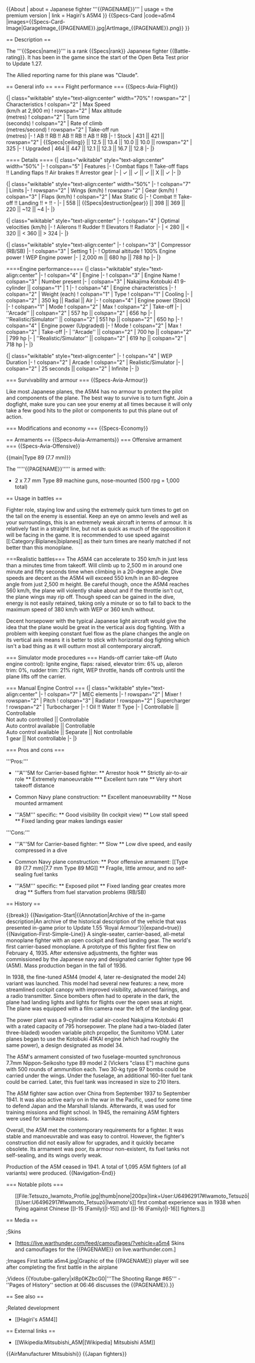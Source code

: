 {{About
| about = Japanese fighter '''{{PAGENAME}}'''
| usage = the premium version
| link = Hagiri's A5M4
}}
{{Specs-Card
|code=a5m4
|images={{Specs-Card-Image|GarageImage_{{PAGENAME}}.jpg|ArtImage_{{PAGENAME}}.png}}
}}

== Description ==
<!-- ''In the description, the first part should be about the history of and the creation and combat usage of the aircraft, as well as its key features. In the second part, tell the reader about the aircraft in the game. Insert a screenshot of the vehicle, so that if the novice player does not remember the vehicle by name, he will immediately understand what kind of vehicle the article is talking about.'' -->
The '''{{Specs|name}}''' is a rank {{Specs|rank}} Japanese fighter {{Battle-rating}}. It has been in the game since the start of the Open Beta Test prior to Update 1.27.

The Allied reporting name for this plane was "Claude".

== General info ==
=== Flight performance ===
{{Specs-Avia-Flight}}
<!-- ''Describe how the aircraft behaves in the air. Speed, manoeuvrability, acceleration and allowable loads - these are the most important characteristics of the vehicle.'' -->

{| class="wikitable" style="text-align:center" width="70%"
! rowspan="2" | Characteristics
! colspan="2" | Max Speed<br>(km/h at 2,900 m)
! rowspan="2" | Max altitude<br>(metres)
! colspan="2" | Turn time<br>(seconds)
! colspan="2" | Rate of climb<br>(metres/second)
! rowspan="2" | Take-off run<br>(metres)
|-
! AB !! RB !! AB !! RB !! AB !! RB
|-
! Stock
| 431 || 421 || rowspan="2" | {{Specs|ceiling}} || 12.5 || 13.4 || 10.0 || 10.0 || rowspan="2" | 325
|-
! Upgraded
| 464 || 447 || 12.1 || 12.3 || 16.7 || 12.8
|-
|}

==== Details ====
{| class="wikitable" style="text-align:center" width="50%"
|-
! colspan="5" | Features
|-
! Combat flaps !! Take-off flaps !! Landing flaps !! Air brakes !! Arrestor gear
|-
| ✓ || ✓ || ✓ || X || ✓     <!-- ✓ -->
|-
|}

{| class="wikitable" style="text-align:center" width="50%"
|-
! colspan="7" | Limits
|-
! rowspan="2" | Wings (km/h)
! rowspan="2" | Gear (km/h)
! colspan="3" | Flaps (km/h)
! colspan="2" | Max Static G
|-
! Combat !! Take-off !! Landing !! + !! -
|-
| 558 <!-- {{Specs|destruction|body}} --> || {{Specs|destruction|gear}} || 398 || 369 || 220 || ~12 || ~4
|-
|}

{| class="wikitable" style="text-align:center"
|-
! colspan="4" | Optimal velocities (km/h)
|-
! Ailerons !! Rudder !! Elevators !! Radiator
|-
| < 280 || < 320 || < 360 || > 324
|-
|}

{| class="wikitable" style="text-align:center"
|-
! colspan="3" | Compressor (RB/SB)
|-
! colspan="3" | Setting 1
|-
! Optimal altitude
! 100% Engine power
! WEP Engine power
|-
| 2,000 m || 680 hp || 788 hp
|-
|}

====Engine performance====
{| class="wikitable" style="text-align:center"
|-
! colspan="4" | Engine
|-
! colspan="3" | Engine Name
! colspan="3" | Number present
|-
| colspan="3" | Nakajima Kotobuki 41 9-cylinder || colspan="1" | 1
|-
! colspan="4" | Engine characteristics
|-
! colspan="2" | Weight (each)
! colspan="1" | Type
! colspan="1" | Cooling
|-
| colspan="2" | 350 kg || Radial || Air
|-
! colspan="4" | Engine power (Stock)
|-
! colspan="1" | Mode
! colspan="2" | Max
! colspan="2" | Take-off
|-
| ''Arcade'' || colspan="2" | 557 hp || colspan="2" | 656 hp
|-
| ''Realistic/Simulator'' || colspan="2" | 551 hp || colspan="2" | 650 hp
|-
! colspan="4" | Engine power (Upgraded)
|-
! Mode
! colspan="2" | Max
! colspan="2" | Take-off
|-
| ''Arcade'' || colspan="2" | 700 hp || colspan="2" | 799 hp
|-
| ''Realistic/Simulator'' || colspan="2" | 619 hp || colspan="2" | 718 hp
|-
|}

{| class="wikitable" style="text-align:center"
|-
! colspan="4" | WEP Duration
|-
! colspan="2" | Arcade
! colspan="2" | Realistic/Simulator
|-
| colspan="2" | 25 seconds || colspan="2" | Infinite
|-
|}

=== Survivability and armour ===
{{Specs-Avia-Armour}}
<!-- ''Examine the survivability of the aircraft. Note how vulnerable the structure is and how secure the pilot is, whether the fuel tanks are armoured, etc. Describe the armour, if there is any, and also mention the vulnerability of other critical aircraft systems.'' -->
Like most Japanese planes, the A5M4 has no armour to protect the pilot and components of the plane. The best way to survive is to turn fight. Join a dogfight, make sure you can see your enemy at all times because it will only take a few good hits to the pilot or components to put this plane out of action.

=== Modifications and economy ===
{{Specs-Economy}}

== Armaments ==
{{Specs-Avia-Armaments}}
=== Offensive armament ===
{{Specs-Avia-Offensive}}
<!-- ''Describe the offensive armament of the aircraft, if any. Describe how effective the cannons and machine guns are in a battle, and also what belts or drums are better to use. If there is no offensive weaponry, delete this subsection.'' -->
{{main|Type 89 (7.7 mm)}}

The '''''{{PAGENAME}}''''' is armed with:

* 2 x 7.7 mm Type 89 machine guns, nose-mounted (500 rpg = 1,000 total)

== Usage in battles ==
<!-- ''Describe the tactics of playing in the aircraft, the features of using aircraft in a team and advice on tactics. Refrain from creating a "guide" - do not impose a single point of view, but instead, give the reader food for thought. Examine the most dangerous enemies and give recommendations on fighting them. If necessary, note the specifics of the game in different modes (AB, RB, SB).'' -->
Fighter role, staying low and using the extremely quick turn times to get on the tail on the enemy is essential. Keep an eye on ammo levels and well as your surroundings, this is an extremely weak aircraft in terms of armour. It is relatively fast in a straight line, but not as quick as much of the opposition it will be facing in the game. It is recommended to use speed against [[:Category:Biplanes|biplanes]] as their turn times are nearly matched if not better than this monoplane.

===Realistic battles===
The A5M4 can accelerate to 350 km/h in just less than a minutes time from takeoff. Will climb up to 2,500 m in around one minute and fifty seconds time when climbing in a 20-degree angle. Dive speeds are decent as the A5M4 will exceed 550 km/h in an 80-degree angle from just 2,500 m height. Be careful though, once the A5M4 reaches 560 km/h, the plane will violently shake about and if the throttle isn't cut, the plane wings may rip off. Though speed can be gained in the dive, energy is not easily retained, taking only a minute or so to fall to back to the maximum speed of 380 km/h with WEP or 360 km/h without.

Decent horsepower with the typical Japanese light aircraft would give the idea that the plane would be great in the vertical axis dog fighting. With a problem with keeping constant fuel flow as the plane changes the angle on its vertical axis means it is better to stick with horizontal dog fighting which isn't a bad thing as it will outturn most all contemporary aircraft.

=== Simulator mode procedures ===
Hands-off carrier take-off (Auto engine control): Ignite engine, flaps: raised, elevator trim: 6% up, aileron trim: 0%, rudder trim: 21% right, WEP throttle, hands off controls until the plane lifts off the carrier.

=== Manual Engine Control ===
{| class="wikitable" style="text-align:center"
|-
! colspan="7" | MEC elements
|-
! rowspan="2" | Mixer
! rowspan="2" | Pitch
! colspan="3" | Radiator
! rowspan="2" | Supercharger
! rowspan="2" | Turbocharger
|-
! Oil !! Water !! Type
|-
| Controllable || Controllable<br>Not auto controlled || Controllable<br>Auto control available || Controllable<br>Auto control available || Separate || Not controllable<br>1 gear || Not controllable
|-
|}

=== Pros and cons ===
<!-- ''Summarise and briefly evaluate the vehicle in terms of its characteristics and combat effectiveness. Mark its pros and cons in the bulleted list. Try not to use more than 6 points for each of the characteristics. Avoid using categorical definitions such as "bad", "good" and the like - use substitutions with softer forms such as "inadequate" and "effective".'' -->

'''Pros:'''

* '''A'''5M for Carrier-based fighter:
** Arrestor hook
** Strictly air-to-air role
** Extremely manoeuvrable
*** Excellent turn rate
** Very short takeoff distance

* Common Navy plane construction:
** Excellent manoeuvrability
** Nose mounted armament

* '''A5M''' specific:
** Good visibility (In cockpit view)
** Low stall speed
** Fixed landing gear makes landings easier

'''Cons:'''

* '''A'''5M for Carrier-based fighter:
** Slow
** Low dive speed, and easily compressed in a dive

* Common Navy plane construction:
** Poor offensive armament: [[Type 89 (7.7 mm)|7.7 mm Type 89 MG]]
** Fragile, little armour, and no self-sealing fuel tanks

* '''A5M''' specific:
** Exposed pilot
** Fixed landing gear creates more drag
** Suffers from fuel starvation problems (RB/SB)

== History ==
<!-- ''Describe the history of the creation and combat usage of the aircraft in more detail than in the introduction. If the historical reference turns out to be too long, take it to a separate article, taking a link to the article about the vehicle and adding a block "/History" (example: <nowiki>https://wiki.warthunder.com/(Vehicle-name)/History</nowiki>) and add a link to it here using the <code>main</code> template. Be sure to reference text and sources by using <code><nowiki><ref></ref></nowiki></code>, as well as adding them at the end of the article with <code><nowiki><references /></nowiki></code>. This section may also include the vehicle's dev blog entry (if applicable) and the in-game encyclopedia description (under <code><nowiki>=== In-game description ===</nowiki></code>, also if applicable).'' -->

{{break}}
{{Navigation-Start|{{Annotation|Archive of the in-game description|An archive of the historical description of the vehicle that was presented in-game prior to Update 1.55 'Royal Armour'}}|expand=true}}
{{Navigation-First-Simple-Line}}
A single-seater, carrier-based, all-metal monoplane fighter with an open cockpit and fixed landing gear. The world's first carrier-based monoplane. A prototype of this fighter first flew on February 4, 1935. After extensive adjustments, the fighter was commissioned by the Japanese navy and designated carrier fighter type 96 (A5M). Mass production began in the fall of 1936.

In 1938, the fine-tuned A5M4 (model 4, later re-designated the model 24) variant was launched. This model had several new features: a new, more streamlined cockpit canopy with improved visibility, advanced fairings, and a radio transmitter. Since bombers often had to operate in the dark, the plane had landing lights and lights for flights over the open seas at night. The plane was equipped with a film camera near the left of the landing gear.

The power plant was a 9-cylinder radial air-cooled Nakajima Kotobuki 41 with a rated capacity of 795 horsepower. The plane had a two-bladed (later three-bladed) wooden variable pitch propellor, the Sumitomo VDM. Later planes began to use the Kotobuki 41KAI engine (which had roughly the same power), a design designated as model 34.

The A5M's armament consisted of two fuselage-mounted synchronous 7.7mm Nippon-Seikosho type 89 model 2 (Vickers "class E") machine guns with 500 rounds of ammunition each. Two 30-kg type 97 bombs could be carried under the wings. Under the fuselage, an additional 160-liter fuel tank could be carried. Later, this fuel tank was increased in size to 210 liters.

The A5M fighter saw action over China from September 1937 to September 1941. It was also active early on in the war in the Pacific, used for some time to defend Japan and the Marshall Islands. Afterwards, it was used for training missions and flight school. In 1945, the remaining A5M fighters were used for kamikaze missions.

Overall, the A5M met the contemporary requirements for a fighter. It was stable and manoeuvrable and was easy to control. However, the fighter's construction did not easily allow for upgrades, and it quickly became obsolete. Its armament was poor, its armour non-existent, its fuel tanks not self-sealing, and its wings overly weak.

Production of the A5M ceased in 1941. A total of 1,095 A5M fighters (of all variants) were produced.
{{Navigation-End}}

=== Notable pilots ===

<div><ul>
<li style="display: inline-block;"> [[File:Tetsuzo_Iwamoto_Profile.jpg|thumb|none|200px|link=User:U64962917#Iwamoto_Tetsuzō|[[User:U64962917#Iwamoto_Tetsuzō|Iwamoto's]] first combat experience was in 1938 when flying against Chinese [[I-15 (Family)|I-15]] and [[I-16 (Family)|I-16]] fighters.]] </li>
</ul></div>

== Media ==
<!-- ''Excellent additions to the article would be video guides, screenshots from the game, and photos.'' -->

;Skins

* [https://live.warthunder.com/feed/camouflages/?vehicle=a5m4 Skins and camouflages for the {{PAGENAME}} on live.warthunder.com.]

;Images
<gallery mode="packed-hover"  heights="250">
First battle a5m4.jpg|Graphic of the {{PAGENAME}} player will see after completing the first battle in the airplane
</gallery>

;Videos
{{Youtube-gallery|xI8p0KZbcG0|'''The Shooting Range #65''' - ''Pages of History'' section at 06:46 discusses the {{PAGENAME}}.}}

== See also ==
<!-- ''Links to the articles on the War Thunder Wiki that you think will be useful for the reader, for example:''
* ''reference to the series of the aircraft;''
* ''links to approximate analogues of other nations and research trees.'' -->

;Related development
* [[Hagiri's A5M4]]

== External links ==
<!-- ''Paste links to sources and external resources, such as:''
* ''topic on the official game forum;''
* ''other literature.'' -->

* [[Wikipedia:Mitsubishi_A5M|[Wikipedia] Mitsubishi A5M]]

{{AirManufacturer Mitsubishi}}
{{Japan fighters}}